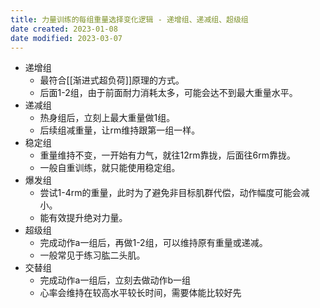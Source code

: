 ```yaml
---
title: 力量训练的每组重量选择变化逻辑 - 递增组、递减组、超级组
date created: 2023-01-08
date modified: 2023-03-07
---
```


- 递增组
	- 最符合[[渐进式超负荷]]原理的方式。
	- 后面1-2组，由于前面耐力消耗太多，可能会达不到最大重量水平。
- 递减组
	- 热身组后，立刻上最大重量做1组。
	- 后续组减重量，让rm维持跟第一组一样。
- 稳定组
	- 重量维持不变，一开始有力气，就往12rm靠拢，后面往6rm靠拢。
	- 一般自重训练，就只能使用稳定组。
- 爆发组
	- 尝试1-4rm的重量，此时为了避免非目标肌群代偿，动作幅度可能会减小。
	- 能有效提升绝对力量。
- 超级组
	- 完成动作a一组后，再做1-2组，可以维持原有重量或递减。
	- 一般常见于练习肱二头肌。
- 交替组
	- 完成动作a一组后，立刻去做动作b一组
	- 心率会维持在较高水平较长时间，需要体能比较好先

